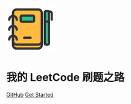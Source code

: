 ![logo](./_media/note.svg)

# 我的 LeetCode 刷题之路

[GitHub](https://github.com/JY741)
[Get Started](#我的LeetCode刷题之路)
